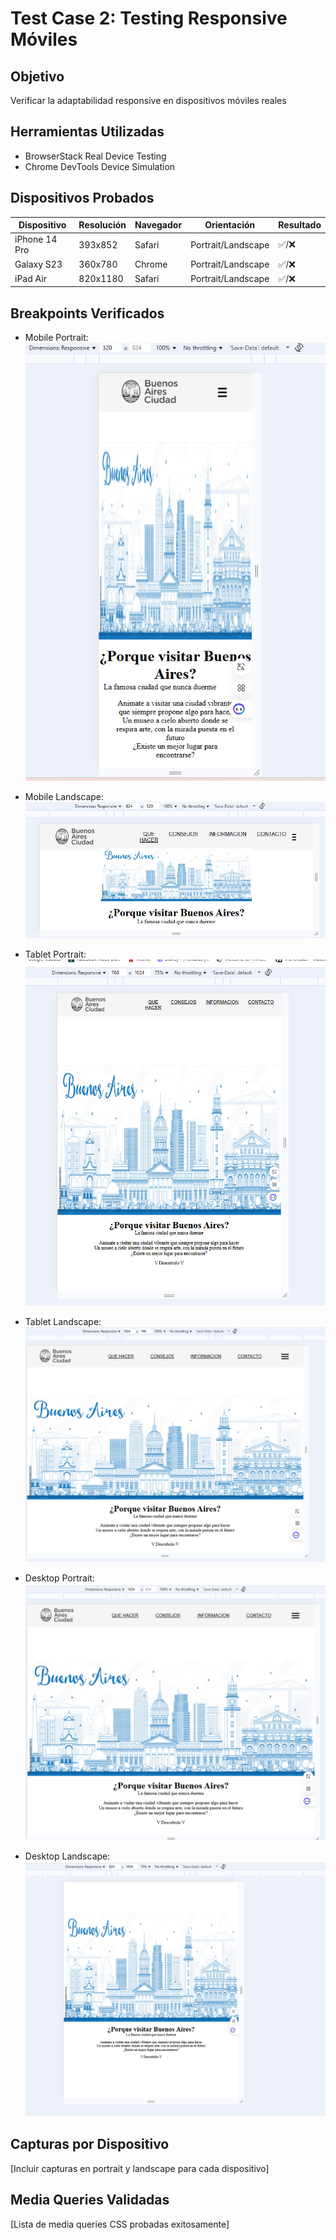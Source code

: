 # Test Case 2: Testing Responsive Móviles

## Objetivo
Verificar la adaptabilidad responsive en dispositivos móviles reales

## Herramientas Utilizadas
- BrowserStack Real Device Testing
- Chrome DevTools Device Simulation

## Dispositivos Probados
| Dispositivo | Resolución | Navegador | Orientación | Resultado |
|-------------|------------|-----------|-------------|-----------|
| iPhone 14 Pro | 393x852 | Safari | Portrait/Landscape | ✅/❌ |
| Galaxy S23 | 360x780 | Chrome | Portrait/Landscape | ✅/❌ |
| iPad Air | 820x1180 | Safari | Portrait/Landscape | ✅/❌ |

## Breakpoints Verificados
- Mobile Portrait:  
  ![Mobile Portrait](../screenshots/device-portrait-mobile-320px.png)
- Mobile Landscape:  
  ![Mobile Landscape](../screenshots/device-landscape-mobile-320px.png)
  
- Tablet Portrait:  
  ![Tablet Portrait](../screenshots/device-portrait-tablet-768px.png)
- Tablet Landscape:  
  ![Tablet Landscape](../screenshots/device-landscape-tablet-768px.png)
  
- Desktop Portrait:  
  ![Desktop Portrait](../screenshots/device-portrait-desktop-1024px.png)
- Desktop Landscape:  
  ![Desktop Landscape](../screenshots/device-landscape-desktop-1024px.png)

## Capturas por Dispositivo
[Incluir capturas en portrait y landscape para cada dispositivo]

## Media Queries Validadas
[Lista de media queries CSS probadas exitosamente]
